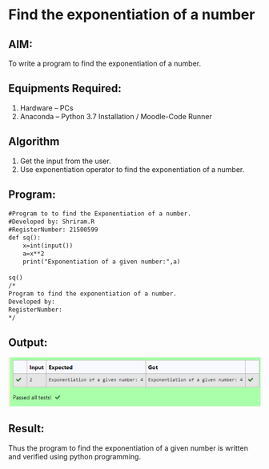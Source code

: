 # Find the exponentiation of a number

## AIM:
To write a program to find the exponentiation of a number.

## Equipments Required:
1. Hardware – PCs
2. Anaconda – Python 3.7 Installation / Moodle-Code Runner

## Algorithm
1. Get the input from the user.
2. Use exponentiation operator to find the exponentiation of a number.

## Program:
```
#Program to to find the Exponentiation of a number.
#Developed by: Shriram.R
#RegisterNumber: 21500599
def sq():
    x=int(input())
    a=x**2
    print("Exponentiation of a given number:",a)
    
sq()
/*
Program to find the exponentiation of a number.
Developed by: 
RegisterNumber: 
*/
```

## Output:
![output](exponentiation.png)


## Result:
Thus the program to find the exponentiation of a given number is written and verified using python programming.
